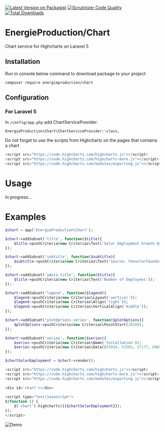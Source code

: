  
[![Latest Version on Packagist](https://img.shields.io/packagist/v/energieproduction/chart.svg?style=flat-square)](https://packagist.org/packages/energieproduction/chart)
[![Scrutinizer Code Quality](https://scrutinizer-ci.com/g/EnergieProduction/Chart/badges/quality-score.png?b=master)](https://scrutinizer-ci.com/g/EnergieProduction/Chart/?branch=master)
[![Total Downloads](https://img.shields.io/packagist/dt/energieproduction/chart.svg?style=flat-square)](https://packagist.org/packages/energieproduction/chart)
 
# EnergieProduction/Chart
 
Chart service for Highcharts on Laravel 5
 
## Installation
 
Run in console below command to download package to your project:
```
composer require energieproduction/chart
```
 
## Configuration
 
### For Laravel 5
In `/config/app.php` add ChartServiceProvider:
```
EnergieProduction\Chart\ChartServiceProvider::class,
```
 
Do not forget to use the scripts from Highcharts on the pages that contains a chart
 
```php
<script src="https://code.highcharts.com/highcharts.js"></script>
<script src="https://code.highcharts.com/highcharts-more.js"></script>
<script src="https://code.highcharts.com/modules/exporting.js"></script>
```
 
# Usage
 
In progress...

# Examples
 
```php
$chart = app('EnergieProduction\Chart');

$chart->addSubset('title', function($title){
    $title->pushCriteria(new Criterias\Text('Solar Employment Growth by Sector, 2010-2016'));
});

$chart->addSubset('subtitle', function($subtitle){
    $subtitle->pushCriteria(new Criterias\Text('Source: thesolarfoundation.com'));
});

$chart->addSubset('yAxis.title', function($title){
    $title->pushCriteria(new Criterias\Text('Number of Employees'));
});

$chart->addSubset('legend', function($legend){
    $legend->pushCriteria(new Criterias\Layout('vertical'));
    $legend->pushCriteria(new Criterias\Align('right'));
    $legend->pushCriteria(new Criterias\VerticalAlign('middle'));
});

$chart->addSubset('plotOptions.series', function($plotOptions){
    $plotOptions->pushCriteria(new Criterias\PointStart(2010));
});

$chart->addSubset('series', function($series){
    $series->pushCriteria(new Criterias\Name('Installation'));
    $series->pushCriteria(new Criterias\Data([43934, 52503, 57177, 69658, 97031, 119931, 137133, 154175]));
});

$chartSolarEmployment = $chart->render();

```
 
```php
<script src="https://code.highcharts.com/highcharts.js"></script>
<script src="https://code.highcharts.com/highcharts-more.js"></script>
<script src="https://code.highcharts.com/modules/exporting.js"></script>
 
<div id='chart'></div>
 
<script type="text/javascript">
$(function () {
    $('chart').highcharts({{$chartSolarEmployment}});
});
</script>
```
 
![Demo](https://i11.servimg.com/u/f11/11/13/61/32/charts10.png)
